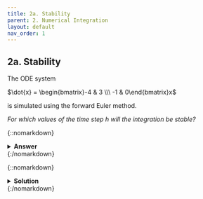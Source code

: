 ```yaml
---
title: 2a. Stability
parent: 2. Numerical Integration
layout: default
nav_order: 1
---
```


## 2a. Stability

The ODE system

$\dot{x} = \begin{bmatrix}-4 & 3 \\\ -1 & 0\end{bmatrix}x$

is simulated using the forward Euler method. 

*For which values of the time step $h$ will the integration be stable?*

{::nomarkdown}<details><summary><strong>Answer</strong></summary>{:/nomarkdown}
$0<h<\dfrac{2}{3}$
{::nomarkdown}</details>{:/nomarkdown}

{::nomarkdown}<details><summary><strong>Solution</strong></summary>{:/nomarkdown}
Forward Euler is stable if $|1+h\lambda|<1$, where $\lambda$ is the worst-case eigenvalue of the system.

Compute the Eigenvalues:

$\det(\mathbf{A}-\mathbf{I}\lambda) = 0 \Rightarrow$

$(-4-\lambda)(0-\lambda) - 3\cdot (-1) = 0 \Rightarrow $

$\lambda^2 +4\lambda +3 = 0\Rightarrow \begin{cases}\lambda_1=-1\\\ \lambda_2=-3\end{cases}$

Worst case is $\lambda=-3$. We need to solve the inequality

$\lvert 1-3h\rvert < 1 \Leftrightarrow -1 < 1-3h < 1$

which yields 

$0<h<\dfrac{2}{3}$.
{::nomarkdown}</details>{:/nomarkdown}

